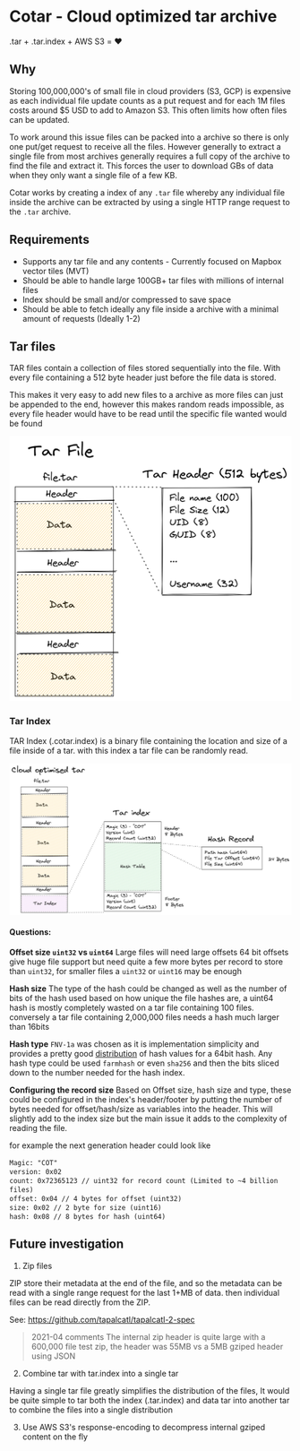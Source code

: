 # Cotar - Cloud optimized tar archive

.tar + .tar.index + AWS S3 = :heart:

## Why

Storing 100,000,000's of small file in cloud providers (S3, GCP) is expensive as each individual file update counts as a put request and for each 1M files costs around $5 USD to add to Amazon S3. This often limits how often files can be updated.

To work around this issue files can be packed into a archive so there is only one put/get request to receive all the files. However generally to extract a single file from most archives generally requires a full copy of the archive to find the file and extract it. This forces the user to download GBs of data when they only want a single file of a few KB.

Cotar works by creating a index of any `.tar` file whereby any individual file inside the archive can be extracted by using a single HTTP range request to the `.tar` archive.


## Requirements

- Supports any tar file and any contents - Currently focused on Mapbox vector tiles (MVT)
- Should be able to handle large 100GB+ tar files with millions of internal files
- Index should be small and/or compressed to save space
- Should be able to fetch ideally any file inside a archive with a minimal amount of requests (Ideally 1-2)

## Tar files

TAR files contain a collection of files stored sequentially into the file. With every file containing a 512 byte header just before the file data is stored.

This makes it very easy to add new files to a archive as more files can just be appended to the end, however this makes random reads impossible, as every file header would have to be read until the specific file wanted would be found 

![TarFileBackground](./static/TarFileBackground.png)

### Tar Index
TAR Index (.cotar.index) is a binary file containing the location and size of a file inside of a tar. with this index a tar file can be randomly read.

![TarFileIndex](./static/TarFileIndex.png)

#### Questions:
**Offset size `uint32` vs `uint64`**
Large files will need large offsets 64 bit offsets give huge file support but need quite a few more bytes per record to store than `uint32`, for smaller files a `uint32` or `uint16` may be enough

**Hash size**
The type of the hash could be changed as well as the number of bits of the hash used based on how unique the file hashes are, a uint64 hash is mostly completely wasted on a tar file containing 100 files. 
conversely a tar file containing 2,000,000 files needs a hash much larger than 16bits

**Hash type**
`FNV-1a` was chosen as it is implementation simplicity and provides a pretty good [distribution](https://softwareengineering.stackexchange.com/questions/49550/which-hashing-algorithm-is-best-for-uniqueness-and-speed) of hash values for a 64bit hash. 
Any hash type could be used `farmhash` or even `sha256` and then the bits sliced down to the number needed for the hash index.


**Configuring the record size**
Based on Offset size, hash size and type, these could be configured in the index's header/footer by putting the number of bytes needed for offset/hash/size as variables into the header. 
This will slightly add to the index size but the main issue it adds to the complexity of reading the file.

for example the next generation header could look like
```
Magic: "COT"
version: 0x02
count: 0x72365123 // uint32 for record count (Limited to ~4 billion files)
offset: 0x04 // 4 bytes for offset (uint32)
size: 0x02 // 2 byte for size (uint16)
hash: 0x08 // 8 bytes for hash (uint64)
```

## Future investigation

1. Zip files

ZIP store their metadata at the end of the file, and so the metadata can be read with a single range request for the last 1+MB of data.
then individual files can be read directly from the ZIP.

See: https://github.com/tapalcatl/tapalcatl-2-spec
> 2021-04 comments
> The internal zip header is quite large with a 600,000 file test zip, the header was 55MB vs a 5MB gziped header using JSON


2. Combine tar with tar.index into a single tar

Having a single tar file greatly simplifies the distribution of the files, It would be quite simple to tar both the index (.tar.index) and data tar into another tar to combine the files into a single distribution

3. Use AWS S3's response-encoding to decompress internal gziped content on the fly
